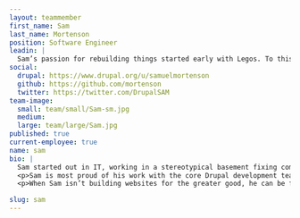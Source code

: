 ```yaml
---
layout: teammember
first_name: Sam
last_name: Mortenson
position: Software Engineer
leadin: |
  Sam’s passion for rebuilding things started early with Legos. To this day he’ll see something intriguing online and will tinker with it until he can figure out how it works.
social:
  drupal: https://www.drupal.org/u/samuelmortenson
  github: https://github.com/mortenson
  twitter: https://twitter.com/DrupalSAM
team-image:
  small: team/small/Sam-sm.jpg
  medium:
  large: team/large/Sam.jpg
published: true
current-employee: true
name: sam
bio: |
  Sam started out in IT, working in a stereotypical basement fixing computers to pay his way through a Medieval English degree. Eventually he realized that he had a knack for programming and started making websites, which led him into a career in tech (and eventually ThinkShout).
  <p>Sam is most proud of his work with the core Drupal development team to successfully build and release the Media Library in Drupal 8. They started the process in 2016 and I traveled to events in Berlin, New York, Boston, and Nashville until its final release in 2018. He’s always wanted to use his technical expertise to help others, so working directly with non-profits using open source software is something he enjoys doing at ThinkShout.
  <p>When Sam isn’t building websites for the greater good, he can be found at home reading, playing piano, or drawing. Or you can ask him to recite part of the Canterbury Tales in Middle English, which we assume must serve some purpose at trivia night.

slug: sam
---
```

